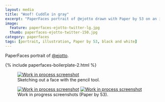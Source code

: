 ```yaml
---
layout: media
title: "Woof! Cuddle in gray"
excerpt: "PaperFaces portrait of @ejotto drawn with Paper by 53 on an iPad."
image: 
  feature: paperfaces-ejotto-twitter-lg.jpg
  thumb: paperfaces-ejotto-twitter-150.jpg
category: paperfaces
tags: [portrait, illustration, Paper by 53, black and white]
---
```


PaperFaces portrait of [@ejotto](http://twitter.com/ejotto).

{% include paperfaces-boilerplate-2.html %}

<figure>
	<a href="{{ site.url }}/images/paperfaces-ejotto-process-1-lg.jpg"><img src="{{ site.url }}/images/paperfaces-ejotto-process-1-750.jpg" alt="Work in process screenshot"></a>
	<figcaption>Sketching out a face with the pencil tool.</figcaption>
</figure>

<figure class="half">
	<a href="{{ site.url }}/images/paperfaces-ejotto-process-2-lg.jpg"><img src="{{ site.url }}/images/paperfaces-ejotto-process-2-600.jpg" alt="Work in process screenshot"></a>
	<a href="{{ site.url }}/images/paperfaces-ejotto-process-3-lg.jpg"><img src="{{ site.url }}/images/paperfaces-ejotto-process-3-600.jpg" alt="Work in process screenshot"></a>
	<figcaption>Work in progress screenshots (Paper by 53).</figcaption>
</figure>